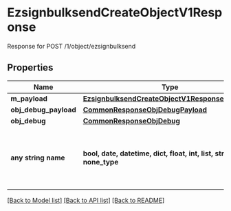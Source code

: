 # EzsignbulksendCreateObjectV1Response

Response for POST /1/object/ezsignbulksend

## Properties
Name | Type | Description | Notes
------------ | ------------- | ------------- | -------------
**m_payload** | [**EzsignbulksendCreateObjectV1ResponseMPayload**](EzsignbulksendCreateObjectV1ResponseMPayload.md) |  | 
**obj_debug_payload** | [**CommonResponseObjDebugPayload**](CommonResponseObjDebugPayload.md) |  | [optional] 
**obj_debug** | [**CommonResponseObjDebug**](CommonResponseObjDebug.md) |  | [optional] 
**any string name** | **bool, date, datetime, dict, float, int, list, str, none_type** | any string name can be used but the value must be the correct type | [optional]

[[Back to Model list]](../README.md#documentation-for-models) [[Back to API list]](../README.md#documentation-for-api-endpoints) [[Back to README]](../README.md)


